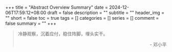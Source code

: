 +++
title = "Abstract Overview Summary"
date = 2024-12-06T17:59:12+08:00
draft = false
description = ""
subtitle = ""
header_img = ""
short = false
toc = true
tags = []
categories = []
series = []
comment = false
summary = ""
+++

> 冷静观察，沉着应付，稳住阵脚，埋头实干。
> <p align="right">- 邓小平</p>
